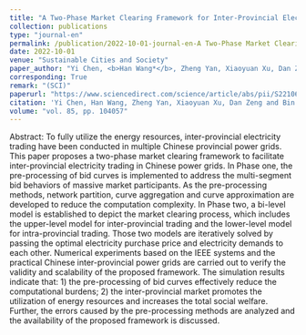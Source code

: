 ```yaml
---
title: "A Two-Phase Market Clearing Framework for Inter-Provincial Electricity Trading in Chinese Power Grids"
collection: publications
type: "journal-en"
permalink: /publication/2022-10-01-journal-en-A Two-Phase Market Clearing Framework for Inter-Provincial Electricity Trading in Chinese Power Grids
date: 2022-10-01
venue: "Sustainable Cities and Society"
paper_author: "Yi Chen, <b>Han Wang*</b>, Zheng Yan, Xiaoyuan Xu, Dan Zeng, Bin Ma"
corresponding: True
remark: "(SCI)"
paperurl: "https://www.sciencedirect.com/science/article/abs/pii/S2210670722003754"
citation: 'Yi Chen, Han Wang, Zheng Yan, Xiaoyuan Xu, Dan Zeng and Bin Ma, "A Two-Phase Market Clearing Framework for Inter-Provincial Electricity Trading in Chinese Power Grids," <i>Sustainable Cities and Society</i>, vol. 85, pp. 104057, 2022.'
volume: "vol. 85, pp. 104057"
---
```


Abstract:
To fully utilize the energy resources, inter-provincial electricity trading have been conducted in multiple Chinese provincial power grids. This paper proposes a two-phase market clearing framework to facilitate inter-provincial electricity trading in Chinese power grids. In Phase one, the pre-processing of bid curves is implemented to address the multi-segment bid behaviors of massive market participants. As the pre-processing methods, network partition, curve aggregation and curve approximation are developed to reduce the computation complexity. In Phase two, a bi-level model is established to depict the market clearing process, which includes the upper-level model for inter-provincial trading and the lower-level model for intra-provincial trading. Those two models are iteratively solved by passing the optimal electricity purchase price and electricity demands to each other. Numerical experiments based on the IEEE systems and the practical Chinese inter-provincial power grids are carried out to verify the validity and scalability of the proposed framework. The simulation results indicate that: 1) the pre-processing of bid curves effectively reduce the computational burdens; 2) the inter-provincial market promotes the utilization of energy resources and increases the total social welfare. Further, the errors caused by the pre-processing methods are analyzed and the availability of the proposed framework is discussed.

